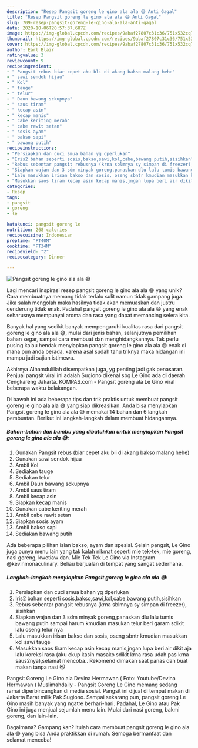 ```yaml
---
description: "Resep Pangsit goreng le gino ala ala 😅 Anti Gagal"
title: "Resep Pangsit goreng le gino ala ala 😅 Anti Gagal"
slug: 709-resep-pangsit-goreng-le-gino-ala-ala-anti-gagal
date: 2020-10-06T20:57:37.687Z
image: https://img-global.cpcdn.com/recipes/9abaf27807c31c36/751x532cq70/pangsit-goreng-le-gino-ala-ala-😅-foto-resep-utama.jpg
thumbnail: https://img-global.cpcdn.com/recipes/9abaf27807c31c36/751x532cq70/pangsit-goreng-le-gino-ala-ala-😅-foto-resep-utama.jpg
cover: https://img-global.cpcdn.com/recipes/9abaf27807c31c36/751x532cq70/pangsit-goreng-le-gino-ala-ala-😅-foto-resep-utama.jpg
author: Earl Blair
ratingvalue: 3
reviewcount: 9
recipeingredient:
- " Pangsit rebus biar cepet aku bli di akang bakso malang hehe"
- " sawi sendok hijau"
- " Kol"
- " tauge"
- " telur"
- " Daun bawang sckupnya"
- " saus tiram"
- " kecap asin"
- " kecap manis"
- " cabe keriting merah"
- " cabe rawit setan"
- " sosis ayam"
- " bakso sapi"
- " bawang putih"
recipeinstructions:
- "Persiapkan dan cuci smua bahan yg dperlukan"
- "Iris2 bahan seperti sosis,bakso,sawi,kol,cabe,bawang putih,sisihkan"
- "Rebus sebentar pangsit rebusnya (krna sblmnya sy simpan di freezer), sisihkan"
- "Siapkan wajan dan 3 sdm minyak goreng,panaskan dlu lalu tumis bawang putih sampai harum kmudian masukan telur beri garam sdikit lalu oseng telur nya"
- "Lalu masukkan irisan bakso dan sosis, oseng sbntr kmudian masukkan kol sawi tauge"
- "Masukkan saos tiram kecap asin kecap manis,jngan lupa beri air dikit aja lalu koreksi rasa (aku ckup kasih masako sdikit krna rasa udah pas krna saus2nya),selamat mencoba.. Rekomend dimakan saat panas dan buat makan tanpa nasi 😻"
categories:
- Resep
tags:
- pangsit
- goreng
- le

katakunci: pangsit goreng le 
nutrition: 268 calories
recipecuisine: Indonesian
preptime: "PT40M"
cooktime: "PT34M"
recipeyield: "2"
recipecategory: Dinner

---
```



![Pangsit goreng le gino ala ala 😅](https://img-global.cpcdn.com/recipes/9abaf27807c31c36/751x532cq70/pangsit-goreng-le-gino-ala-ala-😅-foto-resep-utama.jpg)

Lagi mencari inspirasi resep pangsit goreng le gino ala ala 😅 yang unik? Cara membuatnya memang tidak terlalu sulit namun tidak gampang juga. Jika salah mengolah maka hasilnya tidak akan memuaskan dan justru cenderung tidak enak. Padahal pangsit goreng le gino ala ala 😅 yang enak seharusnya mempunyai aroma dan rasa yang dapat memancing selera kita.

Banyak hal yang sedikit banyak mempengaruhi kualitas rasa dari pangsit goreng le gino ala ala 😅, mulai dari jenis bahan, selanjutnya pemilihan bahan segar, sampai cara membuat dan menghidangkannya. Tak perlu pusing kalau hendak menyiapkan pangsit goreng le gino ala ala 😅 enak di mana pun anda berada, karena asal sudah tahu triknya maka hidangan ini mampu jadi sajian istimewa.

Akhirnya Alhamdulillah disempatkan juga, yg penting jadi gak penasaran. Penjual pangsit viral ini adalah Sugiono dikenal sbg Le Gino ada di daerah Cengkareng Jakarta. KOMPAS.com - Pangsit goreng ala Le Gino viral beberapa waktu belakangan.


Di bawah ini ada beberapa tips dan trik praktis untuk membuat pangsit goreng le gino ala ala 😅 yang siap dikreasikan. Anda bisa menyiapkan Pangsit goreng le gino ala ala 😅 memakai 14 bahan dan 6 langkah pembuatan. Berikut ini langkah-langkah dalam membuat hidangannya.

<!--inarticleads1-->

##### Bahan-bahan dan bumbu yang dibutuhkan untuk menyiapkan Pangsit goreng le gino ala ala 😅:

1. Gunakan  Pangsit rebus (biar cepet aku bli di akang bakso malang hehe)
1. Gunakan  sawi sendok hijau
1. Ambil  Kol
1. Sediakan  tauge
1. Sediakan  telur
1. Ambil  Daun bawang sckupnya
1. Ambil  saus tiram
1. Ambil  kecap asin
1. Siapkan  kecap manis
1. Gunakan  cabe keriting merah
1. Ambil  cabe rawit setan
1. Siapkan  sosis ayam
1. Ambil  bakso sapi
1. Sediakan  bawang putih


Ada beberapa pilihan isian bakso, ayam dan spesial. Selain pangsit, Le Gino juga punya menu lain yang tak kalah nikmat seperti mie tek-tek, mie goreng, nasi goreng, kwetiaw dan. Mie Tek Tek Le Gino via Instagram @kevinmonaculinary. Beliau berjualan di tempat yang sangat sederhana. 

<!--inarticleads2-->

##### Langkah-langkah menyiapkan Pangsit goreng le gino ala ala 😅:

1. Persiapkan dan cuci smua bahan yg dperlukan
1. Iris2 bahan seperti sosis,bakso,sawi,kol,cabe,bawang putih,sisihkan
1. Rebus sebentar pangsit rebusnya (krna sblmnya sy simpan di freezer), sisihkan
1. Siapkan wajan dan 3 sdm minyak goreng,panaskan dlu lalu tumis bawang putih sampai harum kmudian masukan telur beri garam sdikit lalu oseng telur nya
1. Lalu masukkan irisan bakso dan sosis, oseng sbntr kmudian masukkan kol sawi tauge
1. Masukkan saos tiram kecap asin kecap manis,jngan lupa beri air dikit aja lalu koreksi rasa (aku ckup kasih masako sdikit krna rasa udah pas krna saus2nya),selamat mencoba.. Rekomend dimakan saat panas dan buat makan tanpa nasi 😻


Pangsit Goreng Le Gino ala Devina Hermawan ( Foto: Youtube/Devina Hermawan ) Muslimahdaily - Pangsit Goreng Le Gino memang sedang ramai diperbincangkan di media sosial. Pangsit ini dijual di tempat makan di Jakarta Barat milik Pak Sugiono. Sampai sekarang pun, pangsit goreng Le Gino masih banyak yang ngatre berhari-hari. Padahal, Le Gino atau Pak Gino ini juga menjual sejumlah menu lain. Mulai dari nasi goreng, bakmi goreng, dan lain-lain. 

Bagaimana? Gampang kan? Itulah cara membuat pangsit goreng le gino ala ala 😅 yang bisa Anda praktikkan di rumah. Semoga bermanfaat dan selamat mencoba!
